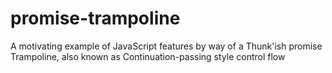 # promise-trampoline
A motivating example of JavaScript features by way of a Thunk'ish promise Trampoline, also known as Continuation-passing style control flow
